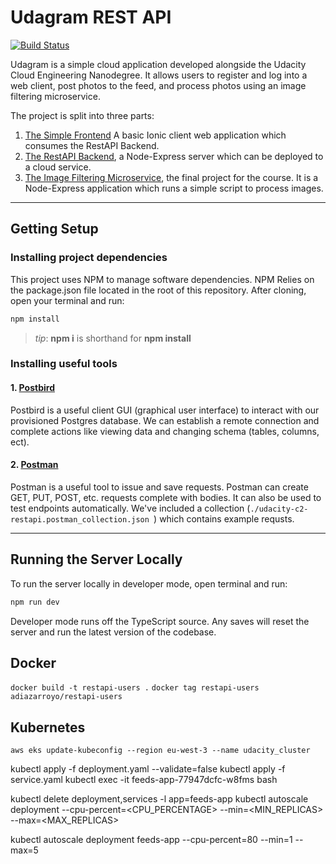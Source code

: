 # Udagram REST API

[![Build Status](https://travis-ci.org/AntonioDiaz/restapi-users.svg?branch=master)](https://travis-ci.org/AntonioDiaz/restapi-users)

Udagram is a simple cloud application developed alongside the Udacity Cloud Engineering Nanodegree. It allows users to register and log into a web client, post photos to the feed, and process photos using an image filtering microservice.

The project is split into three parts:
1. [The Simple Frontend](https://github.com/udacity/cloud-developer/tree/master/course-02/exercises/udacity-c2-frontend)
A basic Ionic client web application which consumes the RestAPI Backend. 
2. [The RestAPI Backend](https://github.com/udacity/cloud-developer/tree/master/course-02/exercises/udacity-c2-restapi), a Node-Express server which can be deployed to a cloud service.
3. [The Image Filtering Microservice](https://github.com/udacity/cloud-developer/tree/master/course-02/project/image-filter-starter-code), the final project for the course. It is a Node-Express application which runs a simple script to process images.


***
## Getting Setup

### Installing project dependencies

This project uses NPM to manage software dependencies. NPM Relies on the package.json file located in the root of this repository. After cloning, open your terminal and run:
```bash
npm install
```
>_tip_: **npm i** is shorthand for **npm install**

### Installing useful tools
#### 1. [Postbird](https://github.com/paxa/postbird)
Postbird is a useful client GUI (graphical user interface) to interact with our provisioned Postgres database. We can establish a remote connection and complete actions like viewing data and changing schema (tables, columns, ect).

#### 2. [Postman](https://www.getpostman.com/downloads/)
Postman is a useful tool to issue and save requests. Postman can create GET, PUT, POST, etc. requests complete with bodies. It can also be used to test endpoints automatically. We've included a collection (`./udacity-c2-restapi.postman_collection.json `) which contains example requsts.

***

## Running the Server Locally
To run the server locally in developer mode, open terminal and run:
```bash
npm run dev
```

Developer mode runs off the TypeScript source. Any saves will reset the server and run the latest version of the codebase. 


## Docker

`docker build -t restapi-users .`
`docker tag restapi-users adiazarroyo/restapi-users`

## Kubernetes
`aws eks update-kubeconfig --region eu-west-3 --name udacity_cluster`

kubectl apply -f deployment.yaml --validate=false
kubectl apply -f service.yaml
kubectl exec -it feeds-app-77947dcfc-w8fms bash

kubectl delete deployment,services -l app=feeds-app
kubectl autoscale deployment <NAME> --cpu-percent=<CPU_PERCENTAGE>                --min=<MIN_REPLICAS>
--max=<MAX_REPLICAS>


kubectl autoscale deployment feeds-app --cpu-percent=80 --min=1 --max=5